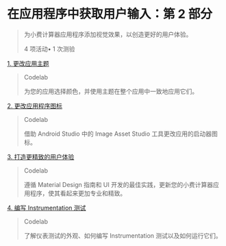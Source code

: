 # 在应用程序中获取用户输入：第 2 部分

> 为小费计算器应用程序添加视觉效果，以创造更好的用户体验。
>
>4 项活动• 1 次测验


[1. 更改应用主题](./1.%20%E6%9B%B4%E6%94%B9%E5%BA%94%E7%94%A8%E4%B8%BB%E9%A2%98.md)

> Codelab
>
> 为您的应用选择颜色，并使用主题在整个应用中一致地应用它们。


[2. 更改应用程序图标](./2.%20%E6%9B%B4%E6%94%B9%E5%BA%94%E7%94%A8%E7%A8%8B%E5%BA%8F%E5%9B%BE%E6%A0%87.md)

> Codelab
>
> 借助 Android Studio 中的 Image Asset Studio 工具更改应用的启动器图标。


[3. 打造更精致的用户体验](./3.%20%E6%89%93%E9%80%A0%E6%9B%B4%E7%B2%BE%E8%87%B4%E7%9A%84%E7%94%A8%E6%88%B7%E4%BD%93%E9%AA%8C.md)

> Codelab
>
> 遵循 Material Design 指南和 UI 开发的最佳实践，更新您的小费计算器应用程序，使其看起来更加专业和精致。


[4. 编写 Instrumentation 测试](4.%20%E7%BC%96%E5%86%99%E4%BB%AA%E5%99%A8%E6%B5%8B%E8%AF%95.md)

> Codelab
>
> 了解仪表测试的外观、如何编写 Instrumentation 测试以及如何运行它们。